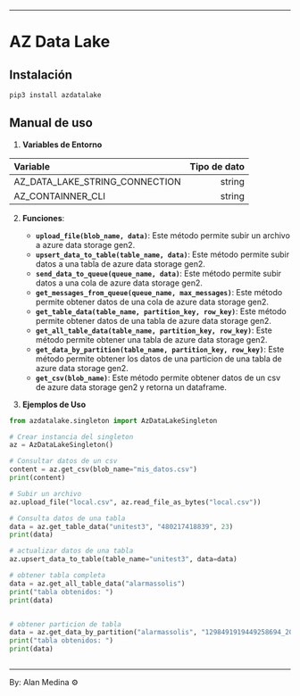 
---

# AZ Data Lake

## Instalación

```bash
pip3 install azdatalake
```

## Manual de uso
1. **Variables de Entorno**

| Variable | Tipo de dato |
|:-|-:|
|AZ_DATA_LAKE_STRING_CONNECTION|string|
|AZ_CONTAINNER_CLI|string|

2. **Funciones**:
   - **`upload_file(blob_name, data)`**: Este método permite subir un archivo a azure data storage gen2.
   - **`upsert_data_to_table(table_name, data)`**: Este método permite subir datos a una tabla de azure data storage gen2.
   - **`send_data_to_queue(queue_name, data)`**: Este método permite subir datos a una cola de azure data storage gen2.
   - **`get_messages_from_queue(queue_name, max_messages)`**: Este método permite obtener datos de una cola de azure data storage gen2.
   - **`get_table_data(table_name, partition_key, row_key)`**: Este método permite obtener datos de una tabla de azure data storage gen2.
   - **`get_all_table_data(table_name, partition_key, row_key)`**: Este método permite obtener una tabla de azure data storage gen2.
   - **`get_data_by_partition(table_name, partition_key, row_key)`**: Este método permite obtener los datos de una particion de una tabla de azure data storage gen2.
   - **`get_csv(blob_name)`**: Este método permite obtener datos de un csv de azure data storage gen2 y retorna un dataframe.

3. **Ejemplos de Uso**
```py
from azdatalake.singleton import AzDataLakeSingleton

# Crear instancia del singleton
az = AzDataLakeSingleton()

# Consultar datos de un csv
content = az.get_csv(blob_name="mis_datos.csv")
print(content)

# Subir un archivo
az.upload_file("local.csv", az.read_file_as_bytes("local.csv"))

# Consulta datos de una tabla
data = az.get_table_data("unitest3", "480217418839", 23)
print(data)

# actualizar datos de una tabla
az.upsert_data_to_table(table_name="unitest3", data=data)

# obtener tabla completa
data = az.get_all_table_data("alarmassolis")
print("tabla obtenidos: ")
print(data)


# obtener particion de tabla
data = az.get_data_by_partition("alarmassolis", "1298491919449258694_2025_01")
print("tabla obtenidos: ")
print(data)



```

---

By: Alan Medina ⚙️
